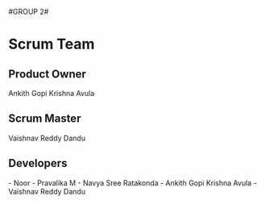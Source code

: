 #GROUP 2#

<h1>Scrum Team</h1>
<h2> Product Owner</h2>
Ankith Gopi Krishna Avula
<h2>Scrum Master</h2>
Vaishnav Reddy Dandu
<h2>Developers</h2>
-  Noor
-  Pravalika M
-  Navya Sree Ratakonda
-  Ankith Gopi Krishna Avula
-  Vaishnav Reddy Dandu
